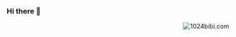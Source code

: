 ### Hi there 👋
<p>
<img src="https://github-readme-stats.vercel.app/api?username=5046312&show_icons=true" alt="1024bibi.com" align="right" style="margin-bottom: 20px;" />
</p>
<!--
**5046312/5046312** is a ✨ _special_ ✨ repository because its `README.md` (this file) appears on your GitHub profile.

Here are some ideas to get you started:

- 🔭 I’m currently working on ...
- 🌱 I’m currently learning ...
- 👯 I’m looking to collaborate on ...
- 🤔 I’m looking for help with ...
- 💬 Ask me about ...
- 📫 How to reach me: ...
- 😄 Pronouns: ...
- ⚡ Fun fact: ...
-->
